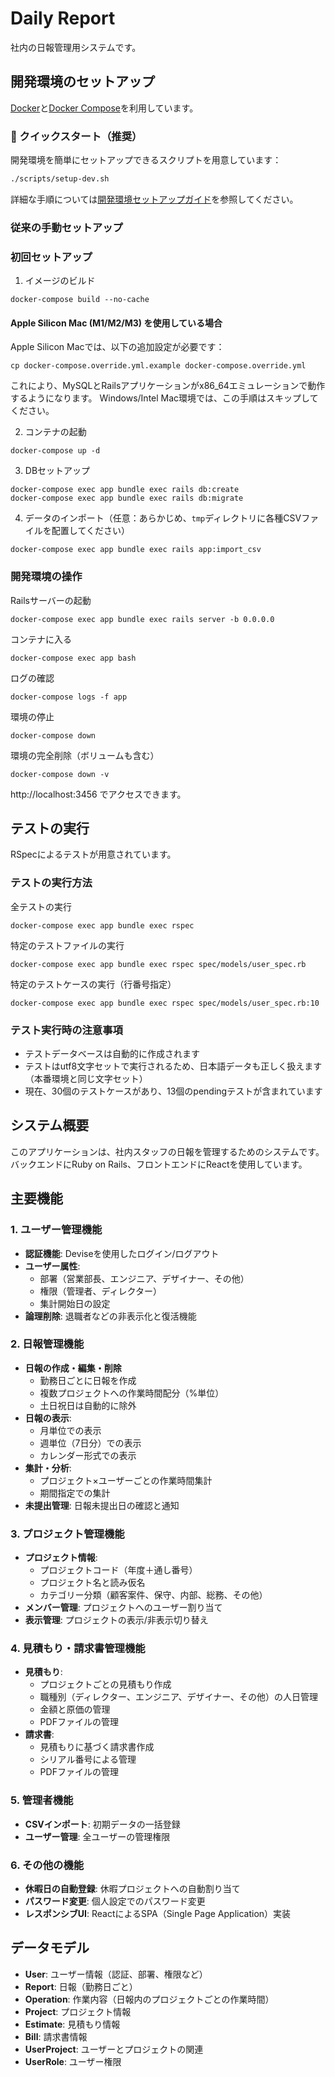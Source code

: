 # Daily Report

社内の日報管理用システムです。

## 開発環境のセットアップ

[Docker](https://www.docker.com/)と[Docker Compose](https://docs.docker.com/compose/)を利用しています。

### 🚀 クイックスタート（推奨）

開発環境を簡単にセットアップできるスクリプトを用意しています：

```bash
./scripts/setup-dev.sh
```

詳細な手順については[開発環境セットアップガイド](docs/development-setup.md)を参照してください。

### 従来の手動セットアップ

### 初回セットアップ

1. イメージのビルド
```
docker-compose build --no-cache
```

#### Apple Silicon Mac (M1/M2/M3) を使用している場合

Apple Silicon Macでは、以下の追加設定が必要です：

```
cp docker-compose.override.yml.example docker-compose.override.yml
```

これにより、MySQLとRailsアプリケーションがx86_64エミュレーションで動作するようになります。
Windows/Intel Mac環境では、この手順はスキップしてください。

2. コンテナの起動
```
docker-compose up -d
```

3. DBセットアップ
```
docker-compose exec app bundle exec rails db:create
docker-compose exec app bundle exec rails db:migrate
```

4. データのインポート（任意：あらかじめ、`tmp`ディレクトリに各種CSVファイルを配置してください）
```
docker-compose exec app bundle exec rails app:import_csv
```

### 開発環境の操作

Railsサーバーの起動
```
docker-compose exec app bundle exec rails server -b 0.0.0.0
```

コンテナに入る
```
docker-compose exec app bash
```

ログの確認
```
docker-compose logs -f app
```

環境の停止
```
docker-compose down
```

環境の完全削除（ボリュームも含む）
```
docker-compose down -v
```

http://localhost:3456 でアクセスできます。

## テストの実行

RSpecによるテストが用意されています。

### テストの実行方法

全テストの実行
```
docker-compose exec app bundle exec rspec
```

特定のテストファイルの実行
```
docker-compose exec app bundle exec rspec spec/models/user_spec.rb
```

特定のテストケースの実行（行番号指定）
```
docker-compose exec app bundle exec rspec spec/models/user_spec.rb:10
```

### テスト実行時の注意事項

- テストデータベースは自動的に作成されます
- テストはutf8文字セットで実行されるため、日本語データも正しく扱えます（本番環境と同じ文字セット）
- 現在、30個のテストケースがあり、13個のpendingテストが含まれています

## システム概要

このアプリケーションは、社内スタッフの日報を管理するためのシステムです。バックエンドにRuby on Rails、フロントエンドにReactを使用しています。

## 主要機能

### 1. ユーザー管理機能
- **認証機能**: Deviseを使用したログイン/ログアウト
- **ユーザー属性**:
  - 部署（営業部長、エンジニア、デザイナー、その他）
  - 権限（管理者、ディレクター）
  - 集計開始日の設定
- **論理削除**: 退職者などの非表示化と復活機能

### 2. 日報管理機能
- **日報の作成・編集・削除**
  - 勤務日ごとに日報を作成
  - 複数プロジェクトへの作業時間配分（%単位）
  - 土日祝日は自動的に除外
- **日報の表示**:
  - 月単位での表示
  - 週単位（7日分）での表示
  - カレンダー形式での表示
- **集計・分析**:
  - プロジェクト×ユーザーごとの作業時間集計
  - 期間指定での集計
- **未提出管理**: 日報未提出日の確認と通知

### 3. プロジェクト管理機能
- **プロジェクト情報**:
  - プロジェクトコード（年度＋通し番号）
  - プロジェクト名と読み仮名
  - カテゴリー分類（顧客案件、保守、内部、総務、その他）
- **メンバー管理**: プロジェクトへのユーザー割り当て
- **表示管理**: プロジェクトの表示/非表示切り替え

### 4. 見積もり・請求書管理機能
- **見積もり**:
  - プロジェクトごとの見積もり作成
  - 職種別（ディレクター、エンジニア、デザイナー、その他）の人日管理
  - 金額と原価の管理
  - PDFファイルの管理
- **請求書**:
  - 見積もりに基づく請求書作成
  - シリアル番号による管理
  - PDFファイルの管理

### 5. 管理者機能
- **CSVインポート**: 初期データの一括登録
- **ユーザー管理**: 全ユーザーの管理権限

### 6. その他の機能
- **休暇日の自動登録**: 休暇プロジェクトへの自動割り当て
- **パスワード変更**: 個人設定でのパスワード変更
- **レスポンシブUI**: ReactによるSPA（Single Page Application）実装

## データモデル

- **User**: ユーザー情報（認証、部署、権限など）
- **Report**: 日報（勤務日ごと）
- **Operation**: 作業内容（日報内のプロジェクトごとの作業時間）
- **Project**: プロジェクト情報
- **Estimate**: 見積もり情報
- **Bill**: 請求書情報
- **UserProject**: ユーザーとプロジェクトの関連
- **UserRole**: ユーザー権限
